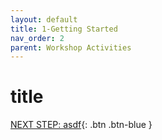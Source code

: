 ```yaml
---
layout: default
title: 1-Getting Started
nav_order: 2
parent: Workshop Activities
---
```


# title

[NEXT STEP: asdf](act-4.html){: .btn .btn-blue }
